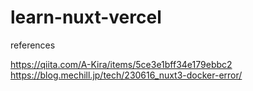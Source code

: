 # learn-nuxt-vercel

references

https://qiita.com/A-Kira/items/5ce3e1bff34e179ebbc2
https://blog.mechill.jp/tech/230616_nuxt3-docker-error/
